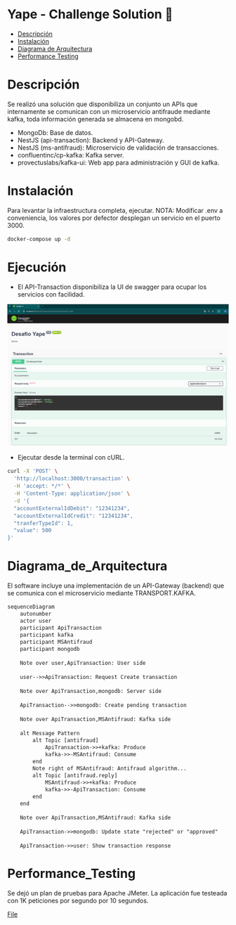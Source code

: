 # Yape - Challenge Solution :rocket:

- [Descripción](#Descripción)
- [Instalación](#Instalación)
- [Diagrama de Arquitectura](#Diagrama_de_Arquitectura)
- [Performance Testing](#Performance_Testing)

# Descripción

Se realizó una solución que disponibiliza un conjunto un APIs que internamente se comunican
con un microservicio antifraude mediante kafka, toda información generada se almacena en mongobd.

- MongoDb: Base de datos.
- NestJS (api-transaction): Backend y API-Gateway.
- NestJS (ms-antifraud): Microservicio de validación de transacciones.
- confluentinc/cp-kafka: Kafka server.
- provectuslabs/kafka-ui: Web app para administración y GUI de kafka.

# Instalación

Para levantar la infraestructura completa, ejecutar.
NOTA: Modificar .env a conveniencia, los valores por defector desplegan un servicio en el puerto 3000.

```bash
docker-compose up -d
```

# Ejecución

- El API-Transaction disponibiliza la UI de swagger para ocupar los servicios con facilidad.

![Swagger](./docs/Swagger.png)

- Ejecutar desde la terminal con cURL. 

```bash
curl -X 'POST' \
  'http://localhost:3000/transaction' \
  -H 'accept: */*' \
  -H 'Content-Type: application/json' \
  -d '{
  "accountExternalIdDebit": "12341234",
  "accountExternalIdCredit": "12341234",
  "tranferTypeId": 1,
  "value": 500
}'
```

# Diagrama_de_Arquitectura

El software incluye una implementación de un API-Gateway (backend) que se comunica con el microservicio mediante TRANSPORT.KAFKA.

```mermaid
sequenceDiagram
    autonumber
    actor user
    participant ApiTransaction
    participant kafka
    participant MSAntifraud
    participant mongodb

    Note over user,ApiTransaction: User side

    user-->>ApiTransaction: Request Create transaction

    Note over ApiTransaction,mongodb: Server side

    ApiTransaction-->>mongodb: Create pending transaction

    Note over ApiTransaction,MSAntifraud: Kafka side

    alt Message Pattern
        alt Topic [antifraud]
            ApiTransaction->>+kafka: Produce
            kafka->>-MSAntifraud: Consume
        end
        Note right of MSAntifraud: Antifraud algorithm...
        alt Topic [antifraud.reply]
            MSAntifraud->>+kafka: Produce
            kafka->>-ApiTransaction: Consume
        end
    end

    Note over ApiTransaction,MSAntifraud: Kafka side

    ApiTransaction->>mongodb: Update state "rejected" or "approved"

    ApiTransaction->>user: Show transaction response
```

# Performance_Testing

Se dejó un plan de pruebas para Apache JMeter.
La aplicación fue testeada con 1K peticiones por segundo por 10 segundos.

[File](./docs/Antifraud.jmx)
